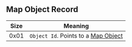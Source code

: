 ## Map Object Record

 Size | Meaning
------|--------
 0x01 | `Object Id`. Points to a [Map Object](../../Enumerations/ALM/MapObject.md)
